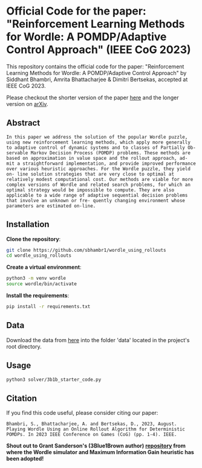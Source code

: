 # Official Code for the paper: "Reinforcement Learning Methods for Wordle: A POMDP/Adaptive Control Approach" (IEEE CoG 2023)

This repository contains the official code for the paper: "Reinforcement Learning Methods for Wordle: A POMDP/Adaptive Control Approach" by Siddhant Bhambri, Amrita Bhattacharjee & Dimitri Bertsekas, accepted at IEEE CoG 2023. 

Please checkout the shorter version of the paper [here](https://ieeexplore.ieee.org/abstract/document/10333228) and the longer version on [arXiv](https://arxiv.org/pdf/2211.10298).

## Abstract

    In this paper we address the solution of the popular Wordle puzzle, using new reinforcement learning methods, which apply more generally to adaptive control of dynamic systems and to classes of Partially Ob- servable Markov Decision Process (POMDP) problems. These methods are based on approximation in value space and the rollout approach, ad- mit a straightforward implementation, and provide improved performance over various heuristic approaches. For the Wordle puzzle, they yield on- line solution strategies that are very close to optimal at relatively modest computational cost. Our methods are viable for more complex versions of Wordle and related search problems, for which an optimal strategy would be impossible to compute. They are also applicable to a wide range of adaptive sequential decision problems that involve an unknown or fre- quently changing environment whose parameters are estimated on-line.


## Installation

**Clone the repository**:
```bash
git clone https://github.com/sbhambr1/wordle_using_rollouts
cd wordle_using_rollouts
```

**Create a virtual environment**:
```bash
python3 -m venv wordle
source wordle/bin/activate
```

**Install the requirements**:
```bash
pip install -r requirements.txt
```

## Data
Download the data from [here](https://drive.google.com/drive/folders/1Dc33j2bFBPFiTb5Kz52h3YlX-5Kmz3ud?usp=sharing) into the folder 'data' located in the project's root directory.

## Usage
```bash
python3 solver/3b1b_starter_code.py
```

## Citation
If you find this code useful, please consider citing our paper:
```
Bhambri, S., Bhattacharjee, A. and Bertsekas, D., 2023, August. Playing Wordle Using an Online Rollout Algorithm for Deterministic POMDPs. In 2023 IEEE Conference on Games (CoG) (pp. 1-4). IEEE.
```

**Shout out to Grant Sanderson's (3Blue1Brown author) [repository](https://github.com/3b1b/videos/tree/18473e5c84aa7efd9311386cfe63f9eabbf5195f/_2022/wordle) from where the Wordle simulator and Maximum Information Gain heuristic has been adopted!**